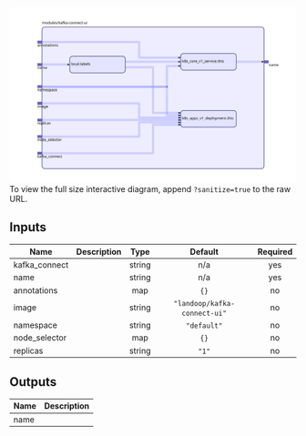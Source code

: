 <img src="diagram.svg"/>To view the full size interactive diagram, append ```?sanitize=true``` to the raw URL.

## Inputs

| Name | Description | Type | Default | Required |
|------|-------------|:----:|:-----:|:-----:|
| kafka\_connect |  | string | n/a | yes |
| name |  | string | n/a | yes |
| annotations |  | map | `{}` | no |
| image |  | string | `"landoop/kafka-connect-ui"` | no |
| namespace |  | string | `"default"` | no |
| node\_selector |  | map | `{}` | no |
| replicas |  | string | `"1"` | no |

## Outputs

| Name | Description |
|------|-------------|
| name |  |

